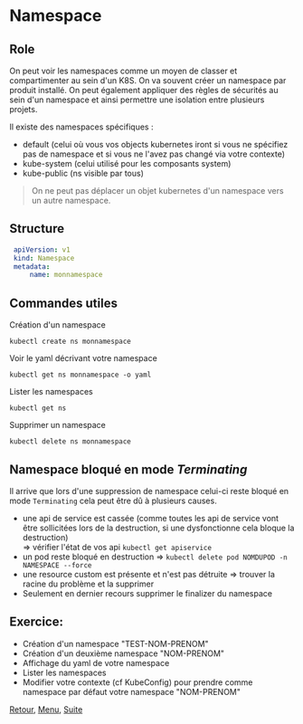# Namespace
## Role
On peut voir les namespaces comme un moyen de classer et compartimenter au sein d'un K8S. On va souvent créer un namespace par produit installé.
On peut également appliquer des règles de sécurités au sein d'un namespace et ainsi permettre une isolation entre plusieurs projets.

Il existe des namespaces spécifiques :
- default (celui où vous vos objects kubernetes iront si vous ne spécifiez pas de namespace et si vous ne l'avez pas changé via votre contexte)
- kube-system (celui utilisé pour les composants system)
- kube-public (ns visible par tous)
> On ne peut pas déplacer un objet kubernetes d'un namespace vers un autre namespace.

## Structure
```yaml
 apiVersion: v1
 kind: Namespace
 metadata:
     name: monnamespace
```

## Commandes utiles
Création d'un namespace
```
kubectl create ns monnamespace
```
Voir le yaml décrivant votre namespace
```
kubectl get ns monnamespace -o yaml
```

Lister les namespaces
```
kubectl get ns
```
Supprimer un namespace
```
kubectl delete ns monnamespace
```
## Namespace bloqué en mode _Terminating_

Il arrive que lors d'une suppression de namespace celui-ci reste bloqué en mode `Terminating` cela peut être dû à plusieurs causes.
- une api de service est cassée (comme toutes les api de service vont être sollicitées lors de la destruction, si une dysfonctionne cela bloque la destruction)  
=> vérifier l'état de vos api `kubectl get apiservice`
- un pod reste bloqué en destruction
=> `kubectl delete pod NOMDUPOD -n NAMESPACE --force`
- une resource custom est présente et n'est pas détruite 
=> trouver la racine du problème et la supprimer
- Seulement en dernier recours supprimer le finalizer du namespace

## Exercice:
- Création d'un namespace "TEST-NOM-PRENOM"
- Création d'un deuxième namespace "NOM-PRENOM"
- Affichage du yaml de votre namespace
- Lister les namespaces
- Modifier votre contexte (cf KubeConfig) pour prendre comme namespace par défaut votre namespace "NOM-PRENOM"

[Retour](https://obeyler.github.io/Formation-K8S/Chapitres/Commandes.html), [Menu](https://obeyler.github.io/Formation-K8S/), [Suite](https://obeyler.github.io/Formation-K8S/Chapitres/Pod.html) 
